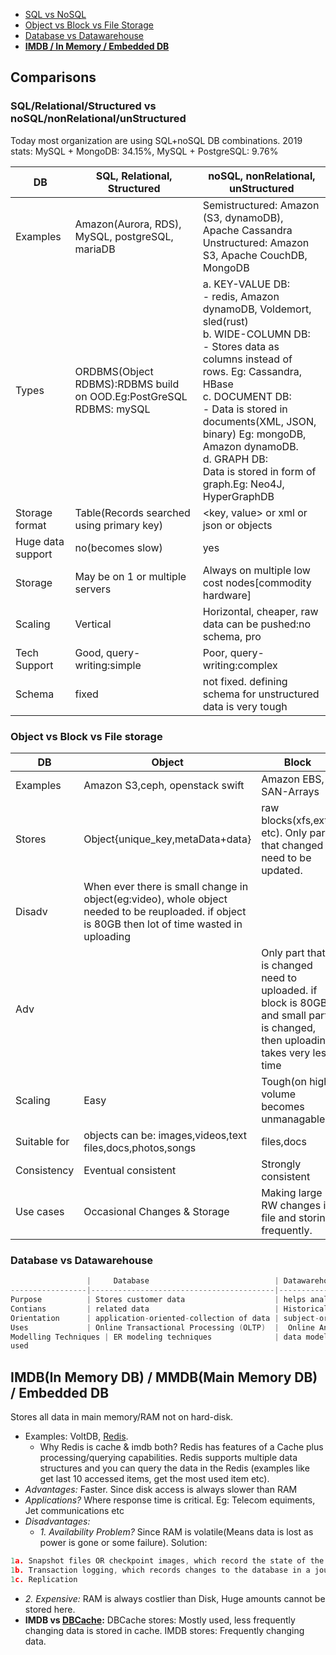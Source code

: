 - [SQL vs NoSQL](#sn)
- [Object vs Block vs File Storage](#obf)
- [Database vs Datawarehouse](#dd)
- **[IMDB / In Memory / Embedded DB](#i)**


## Comparisons
<a name=sn></a>
### SQL/Relational/Structured vs noSQL/nonRelational/unStructured
Today most organization are using SQL+noSQL DB combinations. 2019 stats:   MySQL + MongoDB: 34.15%,  MySQL + PostgreSQL: 9.76%

|DB| SQL, Relational, Structured | noSQL, nonRelational, unStructured |
|---|---|---|
|Examples |Amazon(Aurora, RDS), MySQL, postgreSQL, mariaDB|Semistructured: Amazon (S3, dynamoDB), Apache Cassandra<br> Unstructured: Amazon S3, Apache CouchDB, MongoDB|
|Types |ORDBMS(Object RDBMS):RDBMS build on OOD.Eg:PostGreSQL <br> RDBMS: mySQL|a. KEY-VALUE DB:<br> - redis, Amazon dynamoDB, Voldemort, sled(rust) <br> b. WIDE-COLUMN DB:<br> - Stores data as columns instead of rows. Eg: Cassandra, HBase <br> c. DOCUMENT DB: <br> - Data is stored in documents(XML, JSON, binary) Eg: mongoDB, Amazon dynamoDB. <br> d. GRAPH DB: <br> Data is stored in form of graph.Eg: Neo4J, HyperGraphDB| 
|Storage format | Table(Records searched using primary key) | <key, value> or xml or json or objects |
|Huge data support | no(becomes slow) | yes |
|Storage | May be on 1 or multiple servers | Always on multiple low cost nodes[commodity hardware] |
|Scaling | Vertical | Horizontal, cheaper, raw data can be pushed:no schema, pro |
|Tech Support | Good, query-writing:simple | Poor, query-writing:complex |
|Schema | fixed | not fixed. defining schema for unstructured data is very tough |

<a name=obf></a>
### Object vs Block vs File storage

|DB | Object | Block | File |
|---|---|---|---|
|Examples | Amazon S3,ceph, openstack swift    | Amazon EBS, SAN-Arrays   |  Amazon EFS |
|Stores |Object{unique_key,metaData+data}| raw blocks(xfs,ext4 etc). Only part that changed need to be updated. | data in file, with limited meta-data |
|Disadv|When ever there is small change in object(eg:video), whole object needed to be reuploaded. if object is 80GB then lot of time wasted in uploading|||
|Adv||Only part that is changed need to uploaded. if block is 80GB and small part is changed, then uploading takes very less time||
|Scaling | Easy | Tough(on high volume becomes unmanagable) | |
|Suitable for |objects can be: images,videos,text files,docs,photos,songs |files,docs | |
|Consistency | Eventual consistent | Strongly consistent| |
|Use cases |Occasional Changes & Storage|Making large RW changes in file and storing frequently.| |


<a name=dd></a>
### Database vs Datawarehouse
```c
                 |     Database                            | Datawarehouse
-----------------|-----------------------------------------|-------------------
Purpose          | Stores customer data                    | helps analyze data
Contians         | related data                            | Historical & commutative data
Orientation      | application-oriented-collection of data | subject-oriented collection of data
Uses             | Online Transactional Processing (OLTP)  |  Online Analytical Processing (OLAP)
Modelling Techniques | ER modeling techniques              | data modeling
used 
```

<a name=i></a>
## IMDB(In Memory DB) / MMDB(Main Memory DB) / Embedded DB
Stores all data in main memory/RAM not on hard-disk. 
- Examples: VoltDB, [Redis](/System-Design/Concepts/Cache).
  - Why Redis is cache & imdb both? Redis has features of a Cache plus processing/querying capabilities. Redis supports multiple data structures and you can query the data in the Redis (examples like get last 10 accessed items, get the most used item etc).
- *Advantages:* Faster. Since disk access is always slower than RAM
- *Applications?* Where response time is critical. Eg: Telecom equiments, Jet communications etc
- *Disadvantages:* 
  - _1. Availability Problem?_ Since RAM is volatile(Means data is lost as power is gone or some failure). Solution:
```c
1a. Snapshot files OR checkpoint images, which record the state of the database at a given moment in time.
1b. Transaction logging, which records changes to the database in a journal file
1c. Replication
```
  - _2. Expensive:_ RAM is always costlier than Disk, Huge amounts cannot be stored here.
- **IMDB vs [DBCache](/System-Design/Concepts/Cache):** DBCache stores: Mostly used, less frequently changing data is stored in cache. IMDB stores: Frequently changing data.

